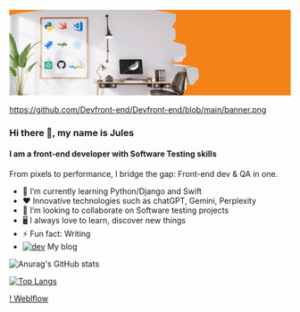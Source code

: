 ![github](https://github.com/Devfront-end/Devfront-end/blob/main/banner.png)

https://github.com/Devfront-end/Devfront-end/blob/main/banner.png
### Hi there 👋, my name is Jules

#### I am a front-end developer with Software Testing skills

From pixels to performance, I bridge the gap: Front-end dev & QA in one.

- 🌱 I’m currently learning Python/Django and Swift 
- ❤️  Innovative technologies such as chatGPT, Gemini, Perplexity
- 👯 I’m looking to collaborate on Software testing projects
- 🖥️ I always love to learn, discover new things
- ⚡ Fun fact: Writing
- [<img src='https://cdn.jsdelivr.net/npm/simple-icons@3.0.1/icons/hashnode.svg' alt='dev' height='40'>](https://jules.hashnode.dev/)  My blog

![Anurag's GitHub stats](https://github-readme-stats.vercel.app/api?username=Devfront-end&show_icons=true&theme=dark)

[![Top Langs](https://github-readme-stats.vercel.app/api/top-langs/?username=Devfront-end&layout=pie)](https://github.com/Devfront-end/github-readme-stats)

[! Weblflow](https://netflix-clone-fa3773.webflow.io/)
  


<!--
**Devfront-end/Devfront-end** is a ✨ _special_ ✨ repository because its `README.md` (this file) appears on your GitHub profile.


-->

